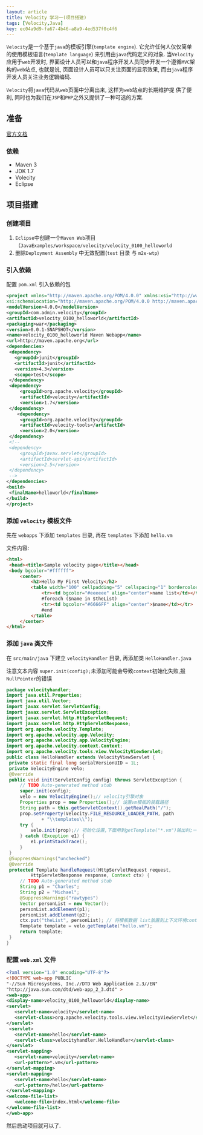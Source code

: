 ```yaml
---
layout: article
title: Velocity 学习一(项目搭建)
tags: [Velocity,Java]
key: ec04a9d9-fa67-4b46-a8a9-4ed537f0c4f6
---
```


`Velocity`是一个基于`java`的模板引擎(`template engine`). 它允许任何人仅仅简单的使用模板语言(`template language`) 来引用由`java`代码定义的对象. 当`Velocity`应用于`web`开发时, 界面设计人员可以和`java`程序开发人员同步开发一个遵循`MVC`架构的`web`站点, 也就是说, 页面设计人员可以只关注页面的显示效果, 而由`java`程序开发人员关注业务逻辑编码.

`Velocity`将`java`代码从`web`页面中分离出来, 这样为`web`站点的长期维护提 供了便利, 同时也为我们在`JSP`和`PHP`之外又提供了一种可选的方案.

<!--more-->

## 准备

[官方文档]( http://velocity.apache.org/engine/devel/user-guide.html)

### 依赖

* Maven 3
* JDK 1.7
* Volecity
* Eclipse

## 项目搭建

### 创建项目

1. `Eclipse`中创建一个`Maven Web`项目（`JavaExamples/workspace/velocity/velocity_0100_helloworld`
2. 删除`Deployment Assembly` 中无效配置(`test` 目录 与 `m2e-wtp`)

### 引入依赖

配置 `pom.xml` 引入依赖的包

```xml
<project xmlns="http://maven.apache.org/POM/4.0.0" xmlns:xsi="http://www.w3.org/2001/XMLSchema-instance"
xsi:schemaLocation="http://maven.apache.org/POM/4.0.0 http://maven.apache.org/maven-v4_0_0.xsd">
<modelVersion>4.0.0</modelVersion>
<groupId>com.admin.velocity</groupId>
<artifactId>velocity_0100_helloworld</artifactId>
<packaging>war</packaging>
<version>0.0.1-SNAPSHOT</version>
<name>velocity_0100_helloworld Maven Webapp</name>
<url>http://maven.apache.org</url>
<dependencies>
 <dependency>
   <groupId>junit</groupId>
   <artifactId>junit</artifactId>
   <version>4.3</version>
   <scope>test</scope>
 </dependency>
 <dependency>
     <groupId>org.apache.velocity</groupId>
     <artifactId>velocity</artifactId>
     <version>1.7</version>
 </dependency>
    <dependency>
     <groupId>org.apache.velocity</groupId>
     <artifactId>velocity-tools</artifactId>
     <version>2.0</version>
 </dependency>
 <!--
 <dependency>
     <groupId>javax.servlet</groupId>
     <artifactId>servlet-api</artifactId>
     <version>2.5</version>
 </dependency>
 -->
</dependencies>
<build>
 <finalName>helloworld</finalName>
</build>
</project>
```

### 添加 `velocity` 模板文件

先在 `webapps` 下添加 `templates` 目录, 再在 `templates` 下添加 `hello.vm`

文件内容:
```html
<html>
 <head><title>Sample velocity page</title></head>
 <body bgcolor="#ffffff">
     <center>
         <h2>Hello My First Velocity</h2>
         <table width="100" cellpadding="5" cellspacing="1" bordercolor="#333333">
             <tr><td bgcolor="#eeeeee" align="center">name list</td></tr>
             #foreach ($name in $theList)
             <tr><td bgcolor="#6666FF" align="center">$name</td></tr>
             #end
         </table>
     </center>
</html>
```

### 添加 `java` 类文件

在 `src/main/java` 下建立 `velocityHandler` 目录, 再添加类 `HelloHandler.java`

注意文本内容 `super.init(config);`未添加可能会导致`context`初始化失败,报`NullPointer`的错误
```java
package velocityhandler;
import java.util.Properties;
import java.util.Vector;
import javax.servlet.ServletConfig;
import javax.servlet.ServletException;
import javax.servlet.http.HttpServletRequest;
import javax.servlet.http.HttpServletResponse;
import org.apache.velocity.Template;
import org.apache.velocity.app.Velocity;
import org.apache.velocity.app.VelocityEngine;
import org.apache.velocity.context.Context;
import org.apache.velocity.tools.view.VelocityViewServlet;
public class HelloHandler extends VelocityViewServlet {
 private static final long serialVersionUID = 1L;
 private VelocityEngine velo;
 @Override
 public void init(ServletConfig config) throws ServletException {
     // TODO Auto-generated method stub
     super.init(config);
     velo = new VelocityEngine();// velocity引擎对象
     Properties prop = new Properties();// 设置vm模板的装载路径
     String path = this.getServletContext().getRealPath("/");
     prop.setProperty(Velocity.FILE_RESOURCE_LOADER_PATH, path
             + "\\templates\\");
     try {
         velo.init(prop);// 初始化设置,下面用到getTemplate("*.vm")输出时;一定要调用velo对象去做,即velo.getTemplate("*.vm")
     } catch (Exception e1) {
         e1.printStackTrace();
     }
 }
 @SuppressWarnings("unchecked")
 @Override
 protected Template handleRequest(HttpServletRequest request,
         HttpServletResponse response, Context ctx) {
     // TODO Auto-generated method stub
     String p1 = "Charles";
     String p2 = "Michael";
     @SuppressWarnings("rawtypes")
     Vector personList = new Vector();
     personList.addElement(p1);
     personList.addElement(p2);
     ctx.put("theList", personList); // 将模板数据 list放置到上下文环境context中
     Template template = velo.getTemplate("hello.vm");
     return template;
 }
}
```

### 配置 `web.xml` 文件

```xml
<?xml version="1.0" encoding="UTF-8"?>
<!DOCTYPE web-app PUBLIC
"-//Sun Microsystems, Inc.//DTD Web Application 2.3//EN"
"http://java.sun.com/dtd/web-app_2_3.dtd" >
<web-app>
<display-name>velocity_0100_helloworld</display-name>
<servlet>
   <servlet-name>velocity</servlet-name>
   <servlet-class>org.apache.velocity.tools.view.VelocityViewServlet</servlet-class>
</servlet>
 <servlet>
   <servlet-name>hello</servlet-name>
   <servlet-class>velocityhandler.HelloHandler</servlet-class>
</servlet>
<servlet-mapping>
   <servlet-name>velocity</servlet-name>
   <url-pattern>*.vm</url-pattern>
</servlet-mapping>
<servlet-mapping>
   <servlet-name>hello</servlet-name>
   <url-pattern>/hello</url-pattern>
</servlet-mapping>
<welcome-file-list>
   <welcome-file>index.html</welcome-file>
</welcome-file-list>
</web-app>
```

然后启动项目就可以了.
